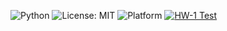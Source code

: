 ![Python](https://img.shields.io/badge/language-python-blue)
![License: MIT](https://img.shields.io/badge/License-MIT-yellow.svg)
![Platform](https://img.shields.io/badge/platform-linux-orange)
[![HW-1 Test](https://github.com/SE-H-W/HW1/actions/workflows/python-package.yml/badge.svg)](https://github.com/SE-H-W/HW1/actions/workflows/python-package.yml)
